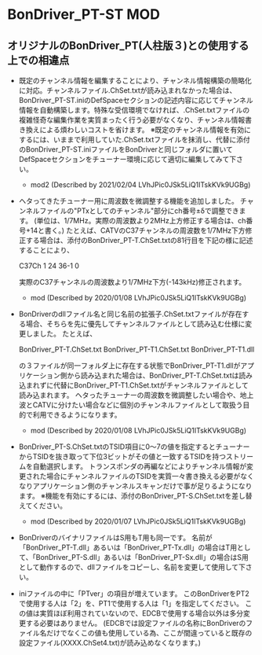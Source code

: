 # BonDriver_PT-ST MOD

## オリジナルのBonDriver_PT(人柱版３)との使用する上での相違点

- 既定のチャンネル情報を編集することにより、チャンネル情報構築の簡略化に対応。チャンネルファイル.ChSet.txtが読み込まれなかった場合は、BonDriver_PT-ST.iniのDefSpaceセクションの記述内容に応じてチャンネル情報を自動構築します。特殊な受信環境でなければ、.ChSet.txtファイルの複雑怪奇な編集作業を実質まったく行う必要がなくなり、チャンネル情報書き換えによる煩わしいコストを省けます。
※既定のチャンネル情報を有効にするには、いままで利用していた.ChSet.txtファイルを抹消し、代替に添付のBonDriver_PT-ST.iniファイルをBonDriverと同じフォルダに置いてDefSpaceセクションをチューナー環境に応じて適切に編集してみて下さい。
  - mod2 (Described by 2021/02/04 LVhJPic0JSk5LiQ1ITskKVk9UGBg)

- ヘタってきたチューナー用に周波数を微調整する機能を追加しました。
  チャンネルファイルの"PTxとしてのチャンネル"部分にch番号±δで調整できます。
  (単位は、1/7MHz。実際の周波数より2MHz上方修正する場合は、ch番号+14と書く。)
  たとえば、CATVのC37チャンネルの周波数を1/7MHz下方修正する場合は、添付のBonDriver_PT-T.ChSet.txtの81行目を下記の様に記述することにより、

  C37Ch	1	24	36-1	0

  実際のC37チャンネルの周波数より1/7MHz下方(-143kHz)修正されます。
  - mod (Described by 2020/01/08 LVhJPic0JSk5LiQ1ITskKVk9UGBg)

- BonDriverのdllファイル名と同じ名前の拡張子.ChSet.txtファイルが存在する場合、そちらを先に優先してチャンネルファイルとして読み込む仕様に変更しました。
  たとえば、

  BonDriver_PT-T.ChSet.txt
  BonDriver_PT-T1.ChSet.txt
  BonDriver_PT-T1.dll

  の３ファイルが同一フォルダ上に存在する状態でBonDriver_PT-T1.dllがアプリケーション側から読み込まれた場合は、BonDriver_PT-T.ChSet.txtは読み込まれずに代替にBonDriver_PT-T1.ChSet.txtがチャンネルファイルとして読み込まれます。
  ヘタったチューナーの周波数を微調整したい場合や、地上波とCATVに分けたい場合などに個別のチャンネルファイルとして取扱う目的で利用できるようになります。
  - mod (Described by 2020/01/08 LVhJPic0JSk5LiQ1ITskKVk9UGBg)

- BonDriver_PT-S.ChSet.txtのTSID項目に0～7の値を指定するとチューナーからTSIDを抜き取って下位3ビットがその値と一致するTSIDを持つストリームを自動選択します。
  トランスポンダの再編などによりチャンネル情報が変更された場合にチャンネルファイルのTSIDを実質一々書き換える必要がなくなりアプリケーション側のチャンネルスキャンだけで事が足りるようになります。
  ※機能を有効にするには、添付のBonDriver_PT-S.ChSet.txtを差し替えてください。
  - mod (Described by 2020/01/07 LVhJPic0JSk5LiQ1ITskKVk9UGBg)

- BonDriverのバイナリファイルはS用もT用も同一です。
  名前が「BonDriver_PT-T.dll」あるいは「BonDriver_PT-Tx.dll」の場合はT用として、「BonDriver_PT-S.dll」あるいは「BonDriver_PT-Sx.dll」の場合はS用として動作するので、dllファイルをコピーし、名前を変更して使用して下さい。

- iniファイルの中に「PTver」の項目が増えています。
  このBonDriverをPT2で使用する人は「2」を、PT1で使用する人は「1」を指定してください。
  この値は実質ほぼ利用されていないので、EDCBで使用する場合以外は多分変更する必要はありません。
  (EDCBでは設定ファイルの名称にBonDriverのファイル名だけでなくこの値も使用している為、ここが間違っていると既存の設定ファイル(XXXX.ChSet4.txt)が読み込めなくなります。)
